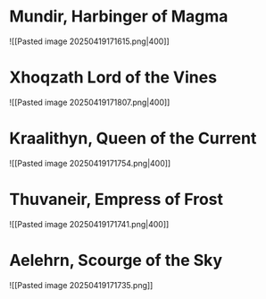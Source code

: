 # Mundir, Harbinger of Magma

![[Pasted image 20250419171615.png|400]]

# Xhoqzath Lord of the Vines

![[Pasted image 20250419171807.png|400]]
# Kraalithyn, Queen of the Current

![[Pasted image 20250419171754.png|400]]
# Thuvaneir, Empress of Frost

![[Pasted image 20250419171741.png|400]]
# Aelehrn, Scourge of the Sky

![[Pasted image 20250419171735.png]]